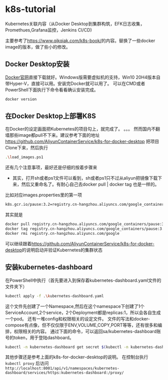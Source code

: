 # k8s-tutorial

Kubernetes关联内容（从Docker Desktop到集群构筑，EFK日志收集，Promethues,Grafana监控，Jenkins CI/CD)

主要参考了<https://www.qikqiak.com/k8s-book/>的内容。替换了一些docker image的版本，做了些小的修改。

## Docker Desktop安装

[Docker官网](https://www.docker.com/)直接下载就好。Windows版需要虚拟机的支持，Win10 20H4版本自带Hyper-V，直接可以用。安装完Docker就可以用了。
可以在CMD或者PowerShell下面执行下命令看看确认安装完成。

```bash
docker version
```

## 在Docker Desktop上部署K8S

在Docker的设定画面把Kubernetes的项目勾上，就完成了。
。。。
然而国内不翻墙那些image都pull不下来。建议参考下面的地址
<https://github.com/AliyunContainerService/k8s-for-docker-desktop>
把项目Clone下来，然后执行

```bash
.\load_images.ps1
```

还有几个注意事项，最好还是仔细的按着步骤来

+ 其实，打开sh或者ps1文件可以看到，sh或者ps1只不过从aliyun把镜像下载下来，然后又重命名了。有耐心自己去docker pull | docker tag 也是一样的。

比如对应images.properties里的第一项

```bash
k8s.gcr.io/pause:3.2=registry.cn-hangzhou.aliyuncs.com/google_containers/pause:3.2
```

其实就是

```bash
docker pull registry.cn-hangzhou.aliyuncs.com/google_containers/pause:3.2
docker tag registry.cn-hangzhou.aliyuncs.com/google_containers/pause:3.2 k8s.gcr.io/pause:3.2
docker rmi registry.cn-hangzhou.aliyuncs.com/google
```

可以继续跟着<https://github.com/AliyunContainerService/k8s-for-docker-desktop>的说明启动并验证Kubernetes的集群状态

## 安装kubernetes-dashboard

在PowerShell中执行（首先要进入到保存着kubernetes-dashboard.yaml文件的文件夹下）

```bash
kubectl apply -f .\kubernetes-dashboard.yaml
```

这个文件先创建了一个Namespace,然后在这个namespace下创建了1个ServiceAccount,2个service，2个Deployment都是replicas:1，所以会各自生成一个pod。
还有一堆config和权限相关的设定文件。
文件的写法和docker-compose有点像，但不仅仅限于ENV,VOLUME,COPY,PORT等等，还有很多和编排，权限相关的内容。
通过下面的命令，可以返回sa/kubernetes-dashboard账号的token，用于登陆dashboard。

```bash
kubectl -n kubernetes-dashboard get secret $(kubectl -n kubernetes-dashboard get sa/kubernetes-dashboard -o jsonpath="{.secrets[0].name}") -o go-template="{{.data.token | base64decode}}"
```

其他步骤还是参考上面的k8s-for-docker-desktop的说明。
在控制台执行
`kubectl proxy`
后访问
`http://localhost:8001/api/v1/namespaces/kubernetes-dashboard/services/https:kubernetes-dashboard:/proxy/`
